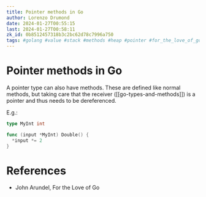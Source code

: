 ```yaml
---
title: Pointer methods in Go
author: Lorenzo Drumond
date: 2024-01-27T00:55:15
last: 2024-01-27T00:58:11
zk_id: 0b8512457318b3c2bc62d78c7996a750
tags: #golang #value #stack #methods #heap #pointer #for_the_love_of_go #programming #pass_by #reference
---
```



# Pointer methods in Go
A pointer type can also have methods. These are defined like normal methods, but taking care that the receiver ([[go-types-and-methods]]) is a pointer and thus needs to be dereferenced.

E.g.:
```go
type MyInt int

func (input *MyInt) Double() {
  *input *= 2
}
```

# References
- John Arundel, For the Love of Go
